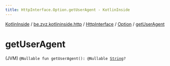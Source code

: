 ```yaml
---
title: HttpInterface.Option.getUserAgent - KotlinInside
---
```


[KotlinInside](../../../index.html) / [be.zvz.kotlininside.http](../../index.html) / [HttpInterface](../index.html) / [Option](index.html) / [getUserAgent](./get-user-agent.html)

# getUserAgent

(JVM) `@Nullable fun getUserAgent(): @Nullable `[`String`](https://kotlinlang.org/api/latest/jvm/stdlib/kotlin/-string/index.html)`?`